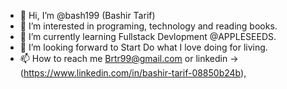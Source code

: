 - 👋 Hi, I’m @bash199 (Bashir Tarif)
- 👀 I’m interested in programing, technology and reading books.
- 🌱 I’m currently learning Fullstack Devlopment @APPLESEEDS. 
- 💞️ I’m looking forward to Start Do what I love doing for living.
- 📫 How to reach me Brtr99@gmail.com or linkedin ->(https://www.linkedin.com/in/bashir-tarif-08850b24b), 

<!---
bash199/bash199 is a ✨ special ✨ repository because its `README.md` (this file) appears on your GitHub profile.
You can click the Preview link to take a look at your changes.
--->
